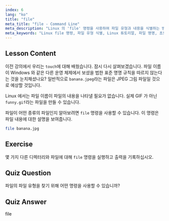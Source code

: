 ```yaml
---
index: 6
lang: "ko"
title: "file"
meta_title: "file - Command Line"
meta_description: "Linux 의 'file' 명령을 사용하여 파일 유형과 내용을 식별하는 방법을 배웁니다. 이 초보자 친화적인 가이드를 통해 Linux 파일 명명 규칙을 이해하십시오."
meta_keywords: "Linux file 명령, 파일 유형 식별, Linux 튜토리얼, 파일 명명, 초보자 Linux, Linux 가이드"
---
```


## Lesson Content

이전 강의에서 우리는 `touch`에 대해 배웠습니다. 잠시 다시 살펴보겠습니다. 파일 이름이 Windows 와 같은 다른 운영 체제에서 보셨을 법한 표준 명명 규칙을 따르지 않는다는 것을 눈치채셨나요? 일반적으로 `banana.jpeg`라는 파일은 JPEG 그림 파일일 것으로 예상할 것입니다.

Linux 에서는 파일 이름이 파일의 내용을 나타낼 필요가 없습니다. 실제 GIF 가 아닌 `funny.gif`라는 파일을 만들 수 있습니다.

파일이 어떤 종류의 파일인지 알아보려면 `file` 명령을 사용할 수 있습니다. 이 명령은 파일 내용에 대한 설명을 보여줍니다.

```bash
file banana.jpg
```

## Exercise

몇 가지 다른 디렉터리와 파일에 대해 `file` 명령을 실행하고 출력을 기록하십시오.

## Quiz Question

파일의 파일 유형을 찾기 위해 어떤 명령을 사용할 수 있습니까?

## Quiz Answer

file
